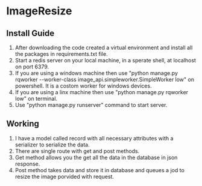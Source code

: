 <h1>ImageResize</h1>
<h2>Install Guide</h2>
<ol>
<li>After downloading the code created a virtual environment and install all the packages in requirements.txt file.</li>
<li>Start a redis server on your local machine, in a sperate shell, at localhost on port 6379.</li>
<li>If you are using a windows machine then use "python manage.py rqworker --worker-class image_api.simpleworker.SimpleWorker low" on powershell. It is a costom worker for windows devices.</li>
<li>If you are using a linx machine then use "python manage.py rqworker low" on terminal.</li>
<li>Use "python manage.py runserver" command to start server.</li>
</ol>
<h2>Working</h2>
<ol>
<li>I have a model called record with all necessary attributes with a serializer to serialize the data.</li>
<li>There are single route with get and post methods. </li>
<li>Get method allows you the get all the data in the database in json response.</li>
<li>Post method takes data and store it in database and queues a jod to resize the image porvided with request.</li>
</ol>

 
